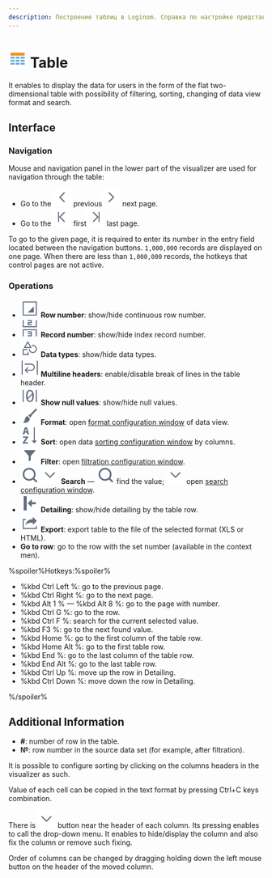 ```yaml
---
description: Построение таблиц в Loginom. Справка по настройке представления данных в виде двумерных таблиц. Использование возможности фильтрации, сортировки, изменение формата отображения данных и поиска.
---
```

# ![](./../../images/icons/common/view_types/browse_default.svg) Table

It enables to display the data for users in the form of the flat two-dimensional table with possibility of filtering, sorting, changing of data view format and search.

## Interface

### Navigation

Mouse and navigation panel in the lower part of the visualizer are used for navigation through the table:

* Go to the ![](./../../images/icons/common/toolbar-controls/prev_default.svg) previous![](./../../images/icons/common/toolbar-controls/next_default.svg) next page.
* Go to the ![](./../../images/icons/common/toolbar-controls/first_default.svg) first![](./../../images/icons/common/toolbar-controls/last_default.svg) last page.

To go to the given page, it is required to enter its number in the entry field located between the navigation buttons.
`1,000,000` records are displayed on one page. When there are less than `1,000,000` records, the hotkeys that control pages are not active.

### Operations

* ![](./../../images/icons/common/toolbar-controls/grid-row-no_default.svg) **Row number**: show/hide continuous row number.
* ![](./../../images/icons/common/toolbar-controls/toolbar-controls_18x18_rec-no_default.svg)
   **Record number**: show/hide index record number.
* ![](./../../images/icons/common/toolbar-controls/show-data-type_default.svg) **Data types**: show/hide data types.
* ![](./../../images/icons/common/toolbar-controls/header-word-wrap_default.svg) **Multiline headers**: enable/disable break of lines in the table header.
* ![](./../../images/icons/common/toolbar-controls/null-count_default.svg) **Show null values**: show/hide null values.
* ![](./../../images/icons/common/toolbar-controls/format_default.svg) **Format**: open [format configuration window](./format.md) of data view.
* ![](./../../images/icons/common/toolbar-controls/sort-asc_default.svg) **Sort**: open data [sorting configuration window](./sorting.md) by columns.
* ![](./../../images/icons/common/toolbar-controls/filter_default.svg) **Filter**: open [filtration configuration window](./filter.md).
* ![](./../../images/icons/common/toolbar-controls/zoom_default.svg) ![](./../../images/icons/common/toolbar-controls/down_default.svg)
   **Search** — ![](./../../images/icons/common/toolbar-controls/zoom_default.svg) find the value; ![](./../../images/icons/common/toolbar-controls/down_default.svg) open [search configuration window](./search.md).
* ![](./../../images/icons/common/toolbar-controls/toggle-left-panel_default.svg) **Detailing**: show/hide detailing by the table row.
* ![](./../../images/icons/common/toolbar-controls/export_default.svg) **Export**: export table to the file of the selected format (XLS or HTML).
* **Go to row**: go to the row with the set number (available in the context men).

%spoiler%Hotkeys:%spoiler%
* %kbd Ctrl Left %: go to the previous page.
* %kbd Ctrl Right %: go to the next page.
* %kbd Alt 1 % — %kbd Alt 8 %: go to the page with number.
* %kbd Ctrl G %: go to the row.
* %kbd Ctrl F %: search for the current selected value.
* %kbd F3 %: go to the next found value.
* %kbd Home %: go to the first column of the table row.
* %kbd Home Alt %: go to the first table row.
* %kbd End %: go to the last column of the table row.
* %kbd End Alt %: go to the last table row.
* %kbd Ctrl Up %: move up the row in Detailing.
* %kbd Ctrl Down %: move down the row in Detailing.

%/spoiler%

## Additional Information

* **#**: number of row in the table.
* **№**: row number in the source data set (for example, after filtration).

It is possible to configure sorting by clicking on the columns headers in the visualizer as such.

Value of each cell can be copied in the text format by pressing Ctrl+C keys combination.

There is ![](./../../images/icons/common/toolbar-controls/down_default.svg) button near the header of each column. Its pressing enables to call the drop-down menu. It enables to hide/display the column and also fix the column or remove such fixing.

Order of columns can be changed by dragging holding down the left mouse button on the header of the moved column.

